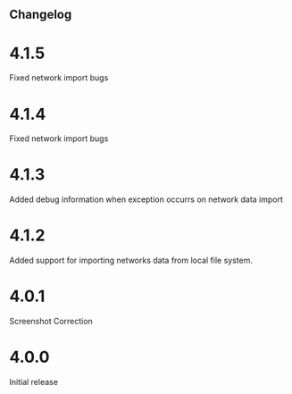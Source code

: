 ## Changelog

# 4.1.5
Fixed network import bugs

# 4.1.4
Fixed network import bugs

# 4.1.3
Added debug information when exception occurrs on network data import

# 4.1.2
Added support for importing networks data from local file system.

# 4.0.1
Screenshot Correction

# 4.0.0
Initial release
